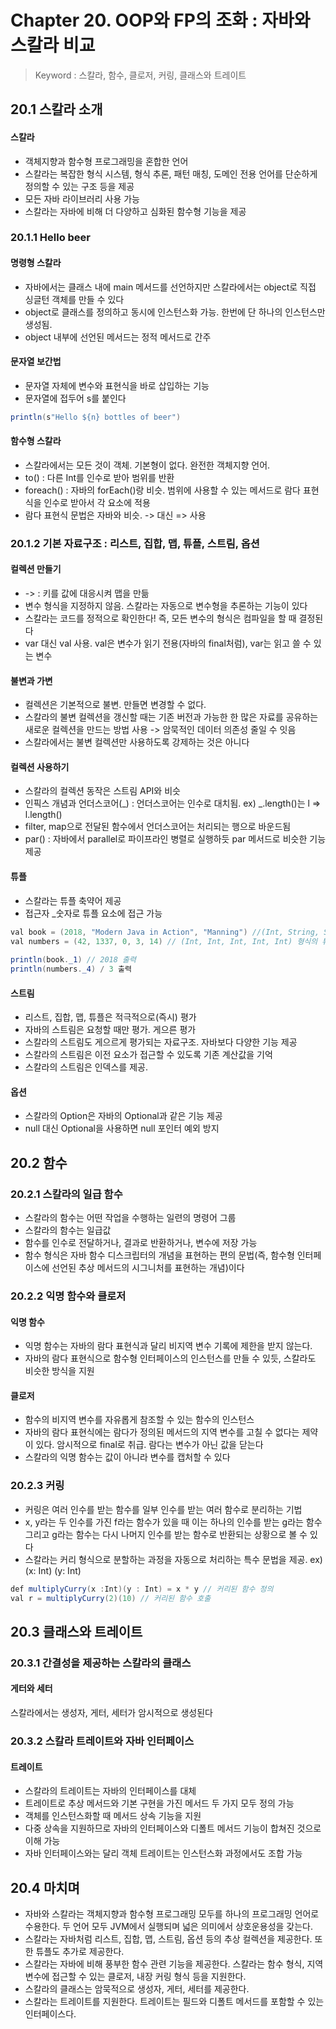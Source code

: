 # Chapter 20. OOP와 FP의 조화 : 자바와 스칼라 비교
> Keyword : 스칼라, 함수, 클로저, 커링, 클래스와 트레이트

## 20.1 스칼라 소개
#### 스칼라
- 객체지향과 함수형 프로그래밍을 혼합한 언어
- 스칼라는 복잡한 형식 시스템, 형식 추론, 패턴 매칭, 도메인 전용 언어를 단순하게 정의할 수 있는 구조 등을 제공
- 모든 자바 라이브러리 사용 가능
- 스칼라는 자바에 비해 더 다양하고 심화된 함수형 기능을 제공

### 20.1.1 Hello beer
#### 명령형 스칼라
- 자바에서는 클래스 내에 main 메서드를 선언하지만 스칼라에서는 object로 직접 싱글턴 객체를 만들 수 있다
-  object로 클래스를 정의하고 동시에 인스턴스화 가능. 한번에 단 하나의 인스턴스만 생성됨.
- object 내부에 선언된 메서드는 정적 메서드로 간주
#### 문자열 보간법
- 문자열 자체에 변수와 표현식을 바로 삽입하는 기능
- 문자열에 접두어 s를 붙인다
```java
println(s"Hello ${n} bottles of beer")
```
#### 함수형 스칼라
- 스칼라에서는 모든 것이 객체. 기본형이 없다. 완전한 객체지향 언어.
- to() : 다른 Int를 인수로 받아 범위를 반환
- foreach() : 자바의 forEach()랑 비슷. 범위에 사용할 수 있는 메서드로 람다 표현식을 인수로 받아서 각 요소에 적용
- 람다 표현식 문법은 자바와 비슷. -> 대신 => 사용

### 20.1.2 기본 자료구조 : 리스트, 집합, 맵, 튜플, 스트림, 옵션
#### 컬렉션 만들기
- -> : 키를 값에 대응시켜 맵을 만듦
- 변수 형식을 지정하지 않음. 스칼라는 자동으로 변수형을 추론하는 기능이 있다
- 스칼라는 코드를 정적으로 확인한다! 즉, 모든 변수의 형식은 컴파일을 할 때 결정된다
- var 대신 val 사용. val은 변수가 읽기 전용(자바의 final처럼), var는 읽고 쓸 수 있는 변수

#### 불변과 가변
- 컬렉션은 기본적으로 불변. 만들면 변경할 수 없다.
- 스칼라의 불변 컬렉션을 갱신할 때는 기존 버전과 가능한 한 많은 자료를 공유하는 새로운 컬렉션을 만드는 방법 사용 -> 암묵적인 데이터 의존성 줄일 수 잇음
- 스칼라에서는 불변 컬렉션만 사용하도록 강제하는 것은 아니다

#### 컬렉션 사용하기
- 스칼라의 컬렉션 동작은 스트림 API와 비슷
- 인픽스 개념과 언더스코어(_) : 언더스코어는 인수로 대치됨. ex) _.length()는 l => l.length()
- filter, map으로 전달된 함수에서 언더스코어는 처리되는 행으로 바운드됨
- par() : 자바에서 parallel로 파이프라인 병렬로 실행하듯 par 메서드로 비슷한 기능 제공

#### 튜플
- 스칼라는 튜플 축약어 제공
- 접근자 _숫자로 튜플 요소에 접근 가능
```java
val book = (2018, "Modern Java in Action", "Manning") //(Int, String, String 형식의 튜플
val numbers = (42, 1337, 0, 3, 14) // (Int, Int, Int, Int, Int) 형식의 튜플
        
println(book._1) // 2018 출력
println(numbers._4) / 3 출력
```

#### 스트림
- 리스트, 집합, 맵, 튜플은 적극적으로(즉시) 평가
- 자바의 스트림은 요청할 때만 평가. 게으른 평가
- 스칼라의 스트림도 게으르게 평가되는 자료구조. 자바보다 다양한 기능 제공
- 스칼라의 스트림은 이전 요소가 접근할 수 있도록 기존 계산값을 기억
- 스칼라의 스트림은 인덱스를 제공.

#### 옵션
- 스칼라의 Option은 자바의 Optional과 같은 기능 제공
-  null 대신 Optional을 사용하면 null 포인터 예외 방지

## 20.2 함수
### 20.2.1 스칼라의 일급 함수
- 스칼라의 함수는 어떤 작업을 수행하는 일련의 명령어 그룹
- 스칼라의 함수는 일급값
- 함수를 인수로 전달하거나, 결과로 반환하거나, 변수에 저장 가능
- 함수 형식은 자바 함수 디스크립터의 개념을 표현하는 편의 문법(즉, 함수형 인터페이스에 선언된 추상 메서드의 시그니처를 표현하는 개념)이다
### 20.2.2 익명 함수와 클로저
#### 익명 함수
- 익명 함수는 자바의 람다 표현식과 달리 비지역 변수 기록에 제한을 받지 않는다.
- 자바의 람다 표현식으로 함수형 인터페이스의 인스턴스를 만들 수 있듯, 스칼라도 비슷한 방식을 지원
#### 클로저
- 함수의 비지역 변수를 자유롭게 참조할 수 있는 함수의 인스턴스
- 자바의 람다 표현식에는 람다가 정의된 메서드의 지역 변수를 고칠 수 없다는 제약이 있다. 암시적으로 final로 취급. 람다는 변수가 아닌 값을 닫는다
- 스칼라의 익명 함수는 값이 아니라 변수를 캡처할 수 있다

### 20.2.3 커링
- 커링은 여러 인수를 받는 함수를 일부 인수를 받는 여러 함수로 분리하는 기법
- x, y라는 두 인수를 가진 f라는 함수가 있을 때 이는 하나의 인수를 받는 g라는 함수 그리고 g라는 함수는 다시 나머지 인수를 받는 함수로 반환되는 상황으로 볼 수 있다
- 스칼라는 커리 형식으로 분할하는 과정을 자동으로 처리하는 특수 문법을 제공. ex) (x: Int) (y: Int)
```java
def multiplyCurry(x :Int)(y : Int) = x * y // 커리된 함수 정의
val r = multiplyCurry(2)(10) // 커리된 함수 호출
```
## 20.3 클래스와 트레이트
### 20.3.1 간결성을 제공하는 스칼라의 클래스
#### 게터와 세터
스칼라에서는 생성자, 게터, 세터가 암시적으로 생성된다
### 20.3.2 스칼라 트레이트와 자바 인터페이스
#### 트레이트
- 스칼라의 트레이트는 자바의 인터페이스를 대체
- 트레이트로 추상 메서드와 기본 구현을 가진 메서드 두 가지 모두 정의 가능
- 객체를 인스턴스화할 때 메서드 상속 기능을 지원
- 다중 상속을 지원하므로 자바의 인터페이스와 디폴트 메서드 기능이 합쳐진 것으로 이해 가능
- 자바 인터페이스와는 달리 객체 트레이트는 인스턴스화 과정에서도 조합 가능

## 20.4 마치며
- 자바와 스칼라는 객체지향과 함수형 프로그래밍 모두를 하나의 프로그래밍 언어로 수용한다. 두 언어 모두 JVM에서 실행되며 넓은 의미에서 상호운용성을 갖는다.
- 스칼라는 자바처럼 리스트, 집합, 맵, 스트림, 옵션 등의 추상 컬렉션을 제공한다. 또한 튜플도 추가로 제공한다.
- 스칼라는 자바에 비해 풍부한 함수 관련 기능을 제공한다. 스칼라는 함수 형식, 지역 변수에 접근할 수 있는 클로저, 내장 커링 형식 등을 지원한다.
- 스칼라의 클래스는 암묵적으로 생성자, 게터, 세터를 제공한다.
- 스칼라는 트레이트를 지원한다. 트레이트는 필드와 디폴트 메서드를 포함할 수 있는 인터페이스다.

